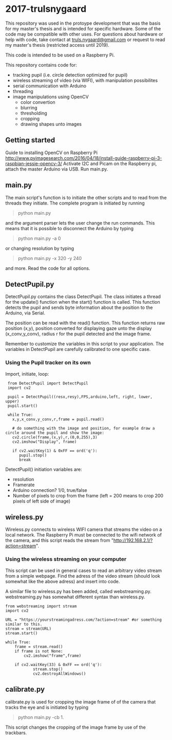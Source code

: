 # 2017-trulsnygaard

This repository was used in the protoype development that was the basis for my master's thesis and is intended for specific hardware.
Some of the code may be compatible with other uses. For questions about hardware or help with code, take contact at truls.nygaard@gmail.com or request to read my master's thesis (restricted access until 2019).

This code is intended to be used on a Raspberry Pi.

This repository contains code for:
* tracking pupil (i.e. circle detection optimized for pupil)
* wireless streaming of video (via WIFI), with manipulation possibilites
* serial communication with Arduino
* threading
* image manipulations using OpenCV
  * color convertion
  * blurring
  * thresholding
  * cropping
  * drawing shapes unto images

## Getting started

Guide to installing OpenCV on Raspberry Pi http://www.pyimagesearch.com/2016/04/18/install-guide-raspberry-pi-3-raspbian-jessie-opencv-3/
Activate I2C and Picam on the Raspberry pi, attach the master Arduino via USB. 
Run main.py.

## main.py

The main script's function is to initiate the other scripts and to read from the threads they initiate.
The complete program is initiated by running 
> python main.py

and the argument parser lets the user change the run commands. This means that it is possible to disconnect the Arduino by typing
> python main.py -a 0

or changing resolution by typing
> python main.py -x 320 -y 240

and more. Read the code for all options.

## DetectPupil.py

DetectPupil.py contains the class DetectPupil. The class initiates a thread for the update() function when the start() function is called. 
This function detects the pupil and sends byte information about the position to the Arduino, via Serial.

The position can be read with the read() function. This function returns raw position (x,y), position converted for displaying gaze unto the display (x_conv,y_conv), radius r for the pupil detected and the image frame.

Remember to customize the variables in this script to your application. The variables in DetectPupil are carefully calibrated to one specific case.

### Using the Pupil tracker on its own

Import, initiate, loop:

```
 from DetectPupil import DetectPupil
 import cv2
 
 pupil = DetectPupil((resx,resy),FPS,arduino,left, right, lower, upper)
 pupil.start()
 
 while True:
   x,y,x_conv,y_conv,r,frame = pupil.read()
   
   # do something with the image and position, for example draw a circle around the pupil and show the image:
   cv2.circle(frame,(x,y),r,(0,0,255),3)
   cv2.imshow("Display", frame)

   if cv2.waitKey(1) & 0xFF == ord('q'):
      pupil.stop()
      break
```
DetectPupil() initiation variables are:
* resolution
* Framerate
* Arduino connection? 1/0, true/false
* Number of pixels to crop from the frame (left = 200 means to crop 200 pixels of left side of image)

## wireless.py

Wireless.py connects to wireless WIFI camera that streams the video on a local network. The Raspberry Pi must be connected to the wifi network of the camera, and this script reads the stream from "http://192.168.2.1/?action=stream".

### Using the wireless streaming on your computer
This script can be used in general cases to read an arbitrary video stream from a simple webpage. Find the adress of the video stream (should look somewhat like the above adress) and insert into code.

A similar file to wireless.py has been added, called webstreaming.py. webstreaming.py has somewhat different syntax than wireless.py.

```
from webstreaming import stream
import cv2

URL = "https://yourstreamingadress.com/?action=stream" #or something similar to this. 
stream = stream(URL)
stream.start()

while True:
	frame = stream.read()
	if frame is not None:
		cv2.imshow("frame",frame)

	if cv2.waitKey(33) & 0xFF == ord('q'):
            stream.stop()
            cv2.destroyAllWindows()
```


## calibrate.py

calibrate.py is used for cropping the image frame of of the camera that tracks the eye and is initiated by typing 
>python main.py -cb 1.

This script changes the cropping of the image frame by use of the trackbars.
